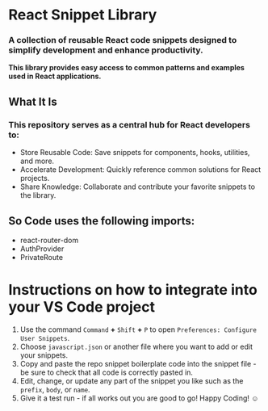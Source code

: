 # React Snippet Library
### A collection of reusable React code snippets designed to simplify development and enhance productivity. 
**This library provides easy access to common patterns and examples used in React applications.**

## What It Is
### This repository serves as a central hub for React developers to:

- Store Reusable Code: Save snippets for components, hooks, utilities, and more.
- Accelerate Development: Quickly reference common solutions for React projects.
- Share Knowledge: Collaborate and contribute your favorite snippets to the library.

## So Code uses the following imports: 
 - react-router-dom
 - AuthProvider 
 - PrivateRoute 

# Instructions on how to integrate into your VS Code project
1. Use the command `Command` **+** `Shift` **+** `P` to open `Preferences: Configure User Snippets`.
2. Choose `javascript.json` or another file where you want to add or edit your snippets.
3. Copy and paste the repo snippet boilerplate code into the snippet file - be sure to check that all code is correctly pasted in.
4. Edit, change, or update any part of the snippet you like such as the `prefix`, `body`, or `name`.
5. Give it a test run - if all works out you are good to go! Happy Coding! ☺️
